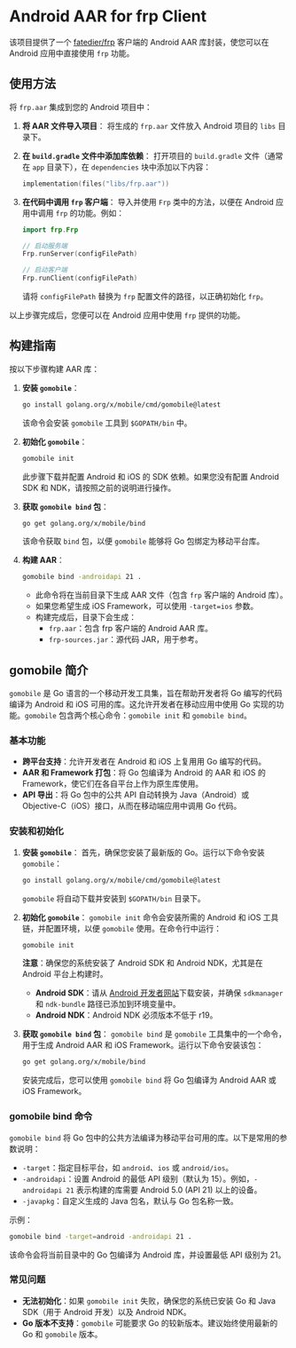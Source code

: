 # Android AAR for frp Client

该项目提供了一个 [fatedier/frp](https://github.com/fatedier/frp) 客户端的 Android AAR 库封装，使您可以在 Android 应用中直接使用 `frp` 功能。

## 使用方法

将 `frp.aar` 集成到您的 Android 项目中：

1. **将 AAR 文件导入项目**：
   将生成的 `frp.aar` 文件放入 Android 项目的 `libs` 目录下。

2. **在 `build.gradle` 文件中添加库依赖**：
   打开项目的 `build.gradle` 文件（通常在 `app` 目录下），在 `dependencies` 块中添加以下内容：
    ```kotlin
    implementation(files("libs/frp.aar"))
    ```

3. **在代码中调用 `frp` 客户端**：
   导入并使用 `Frp` 类中的方法，以便在 Android 应用中调用 `frp` 的功能。例如：
    ```kotlin
    import frp.Frp

    // 启动服务端
    Frp.runServer(configFilePath)

    // 启动客户端
    Frp.runClient(configFilePath)
    ```
   请将 `configFilePath` 替换为 `frp` 配置文件的路径，以正确初始化 `frp`。

以上步骤完成后，您便可以在 Android 应用中使用 `frp` 提供的功能。

## 构建指南

按以下步骤构建 AAR 库：

1. **安装 `gomobile`**：
    ```bash
    go install golang.org/x/mobile/cmd/gomobile@latest
    ```
   该命令会安装 `gomobile` 工具到 `$GOPATH/bin` 中。

2. **初始化 `gomobile`**：
    ```bash
    gomobile init
    ```
   此步骤下载并配置 Android 和 iOS 的 SDK 依赖。如果您没有配置 Android SDK 和 NDK，请按照之前的说明进行操作。

3. **获取 `gomobile bind` 包**：
    ```bash
    go get golang.org/x/mobile/bind
    ```
   该命令获取 `bind` 包，以便 `gomobile` 能够将 Go 包绑定为移动平台库。

4. **构建 AAR**：
    ```bash
    gomobile bind -androidapi 21 .
    ```
    - 此命令将在当前目录下生成 AAR 文件（包含 `frp` 客户端的 Android 库）。
    - 如果您希望生成 iOS Framework，可以使用 `-target=ios` 参数。
    - 构建完成后，目录下会生成：
        - `frp.aar`：包含 frp 客户端的 Android AAR 库。
        - `frp-sources.jar`：源代码 JAR，用于参考。

## gomobile 简介

`gomobile` 是 Go 语言的一个移动开发工具集，旨在帮助开发者将 Go 编写的代码编译为 Android 和 iOS 可用的库。这允许开发者在移动应用中使用 Go 实现的功能。`gomobile` 包含两个核心命令：`gomobile init` 和
`gomobile bind`。

### 基本功能

- **跨平台支持**：允许开发者在 Android 和 iOS 上复用用 Go 编写的代码。
- **AAR 和 Framework 打包**：将 Go 包编译为 Android 的 AAR 和 iOS 的 Framework，使它们在各自平台上作为原生库使用。
- **API 导出**：将 Go 包中的公共 API 自动转换为 Java（Android）或 Objective-C（iOS）接口，从而在移动端应用中调用 Go 代码。

### 安装和初始化

1. **安装 `gomobile`**：
   首先，确保您安装了最新版的 Go。运行以下命令安装 `gomobile`：
    ```bash
    go install golang.org/x/mobile/cmd/gomobile@latest
    ```
   `gomobile` 将自动下载并安装到 `$GOPATH/bin` 目录下。

2. **初始化 `gomobile`**：
   `gomobile init` 命令会安装所需的 Android 和 iOS 工具链，并配置环境，以便 `gomobile` 使用。在命令行中运行：
    ```bash
    gomobile init
    ```
   **注意**：确保您的系统安装了 Android SDK 和 Android NDK，尤其是在 Android 平台上构建时。

    - **Android SDK**：请从 [Android 开发者网站](https://developer.android.com/studio)下载安装，并确保 `sdkmanager` 和 `ndk-bundle` 路径已添加到环境变量中。
    - **Android NDK**：Android NDK 必须版本不低于 r19。

3. **获取 `gomobile bind` 包**：
   `gomobile bind` 是 `gomobile` 工具集中的一个命令，用于生成 Android AAR 和 iOS Framework。运行以下命令安装该包：
    ```bash
    go get golang.org/x/mobile/bind
    ```
   安装完成后，您可以使用 `gomobile bind` 将 Go 包编译为 Android AAR 或 iOS Framework。

### gomobile bind 命令

`gomobile bind` 将 Go 包中的公共方法编译为移动平台可用的库。以下是常用的参数说明：

- `-target`：指定目标平台，如 `android`、`ios` 或 `android/ios`。
- `-androidapi`：设置 Android 的最低 API 级别（默认为 15）。例如，`-androidapi 21` 表示构建的库需要 Android 5.0 (API 21) 以上的设备。
- `-javapkg`：自定义生成的 Java 包名，默认与 Go 包名称一致。

示例：

```bash
gomobile bind -target=android -androidapi 21 .
```

该命令会将当前目录中的 Go 包编译为 Android 库，并设置最低 API 级别为 21。

### 常见问题

- **无法初始化**：如果 `gomobile init` 失败，确保您的系统已安装 Go 和 Java SDK（用于 Android 开发）以及 Android NDK。
- **Go 版本不支持**：`gomobile` 可能要求 Go 的较新版本。建议始终使用最新的 Go 和 `gomobile` 版本。